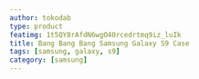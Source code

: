 ```yaml
---
author: tokodab
type: product
featimg: 1t5QY8rAfdN6wgO40rcedrtmq9iz_luIk
title: Bang Bang Bang Samsung Galaxy S9 Case
tags: [samsung, galaxy, s9]
category: [samsung]
---
```

